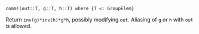```
comm!(out::T, g::T, h::T) where {T <: GroupElem}
```

Return `inv(g)*inv(h)*g*h`, possibly modifying `out`. Aliasing of `g` or `h` with `out` is allowed.
